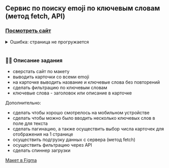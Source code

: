 <h2>Сервис по поиску emoji по ключевым словам (метод fetch, API)</h2>

### <a href="https://wcodersv.github.io/EmojiFinder/">Посмотреть сайт</a>

<details>
<summary>Ошибка: страница не прогружается</summary>

#### Шаги по разрешению небезопасного контента в Chrome:
1. Непрогруженная страница выглядит так:

<image src="./readme_images/1.png" alt="Не прогрузилась страница" width="600px">
</br>

2. Чтобы разрешить доступ к небезопасному контенту на отдельных сайтах в Chrome, нажмите на значок блокировки в строке URL, затем нажмите "Настройки сайтов".

<image src="./readme_images/2.png" alt="Настройки сайтов" width="300px">

3. Там вы увидите список различных разрешений, которыми обладает страница. Выберите "Разрешить" рядом с "Небезопасным контентом".

<image src="./readme_images/3.png" alt="Разрешить" width="500px">
</details>

</br>


### 👩‍💻 Описание задания ###
  - сверстать сайт по макету
  - выводить карточки со всеми emoji
  - на карточке выводить название и ключевые слова без повторений
  - сделать фильтрацию по ключевым словам
  - ключевые слова - заголовок или описание в карточке

Дополнительно:
  - сделать чтобы хорошо смотрелось на мобильном устройстве
  - сделать чтобы можно было вводить несколько ключевых слов в поле для текста
  - сделать пагинацию, а также осуществить выбор числа карточек для отображения на 1 странице
  - осуществить подгрузку данных с сервера (метод fetch)
  - осуществить фильтрацию через API
  - сделать спиннер загрузки


<p><a href="https://www.figma.com/file/IEKD0HrGYAPdk5CXmRxiTR/Projects?node-id=2615%3A881&mode=dev">Макет в Figma</a></p>

